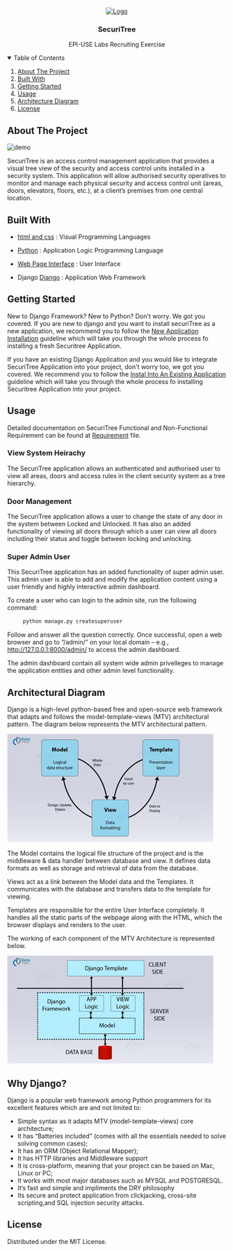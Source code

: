 <!-- PROJECT LOGO -->
<br />
<p align="center">
  <a href="https://github.com/iamdanre/SecuriTree">
    <img src="img/logo.png" alt="Logo" width="80" height="80">
  </a>

  <h3 align="center">SecuriTree</h3>

  <p align="center">
    EPI-USE Labs Recruiting Exercise
    <br />

<!-- TABLE OF CONTENTS -->
<details open="open">
  <summary>Table of Contents</summary>
  <ol>
    <li><a href="#about-the-project">About The Project</a></li>
    <li><a href="#built-with">Built With</a></li>
    <li><a href="#getting-started">Getting Started</a></li>
    <li><a href="#usage">Usage</a></li>
    <li><a href="#architectural-diagram">Architecture Diagram</a></li>
    <li><a href="#license">License</a></li>
  </ol>
</details>

<!-- ABOUT THE PROJECT -->

## About The Project

<img src="img/demo.jpeg" alt="demo" width="auto" height="auto">

SecuriTree is an access control management application that provides a visual tree view of the security and
access control units installed in a security system. This application will allow authorised security operatives
to monitor and manage each physical security and access control unit (areas, doors, elevators, floors, etc.),
at a client’s premises from one central location.

## Built With

- [html and css](http://www.w3.org/) : Visual Programming Languages

- [Python](https://www.python.org/) : Application Logic Programming Language

- [Web Page Interface](http://www.w3.org/) : User Interface

- Django [Django](https://docs.djangoproject.com) : Application Web Framework

## Getting Started

New to Django Framework? New to Python? Don't worry. We got you covered. If you are new to django and you want to install securiTree as a new application, we recommend you to follow the [New Application Installation](https://github.com/davymaish/django-SecuriTree/blob/master/docs/Requirement.md) guideline which will take you through the whole process fo installing a fresh Securitree Application.

If you have an existing Django Application and you would like to integrate SecuriTree Application into your project, don't worry too, we got you covered.  We recommend you to follow the [Instal Into An Existing Application](https://github.com/davymaish/django-SecuriTree/blob/master/docs/existing-application.md) guideline which will take you through the whole process fo installing Securitree Application into your project.

## Usage

Detailed documentation on SecuriTree Functional and Non-Functional Requirement can be found at [Requirement](https://github.com/davymaish/django-SecuriTree/blob/master/docs/new-application.md) file.

### View System Heirachy

The SecuriTree application allows an authenticated and authorised user to view all areas, doors and access rules in the client security system as a tree hierarchy.

### Door Management

The SecuriTree application allows a user to change the state of any door in the system between Locked and Unlocked. It has also an added functionality of viewing all doors through which a user can view all doors including their status and toggle between locking and unlocking.

### Super Admin User

This SecuriTree application has an added functionality of super admin user. This admin user is able to add and modify the application content using a user friendly and highly interactive admin dashboard.

To create a user who can login to the admin site, run the following command:

   ```sh
        python manage.py createsuperuser
   ```
Follow and answer all the question correctly. Once successful, open a web browser and go to “/admin/” on your local domain – e.g., http://127.0.0.1:8000/admin/ to access the admin dashboard.

The admin dashboard contain all system wide admin privelleges to manage the application entities and other admin level functionality.

## Architectural Diagram

Django is a high-level python-based free and open-source web framework that adapts and follows the model-template-views (MTV) architectural pattern. The diagram below represents the MTV architectural pattern.

<img src="img/model-view-template.jpeg" alt="demo" width="auto" height="auto">

The Model contains the logical file structure of the project and is the middleware & data handler between database and view. It defines data formats as well as storage and retrieval of data from the database.

Views act as a link between the Model data and the Templates. It communicates with the database and transfers data to the template for viewing.

Templates are responsible for the entire User Interface completely. It handles all the static parts of the webpage along with the HTML, which the browser displays and renders to the user.

The working of each component of the MTV Architecture is represented below.

<img src="img/mtv-structure.jpeg" alt="demo" width="auto" height="auto">

## Why Django?

Django is a popular web framework among Python programmers for its excellent features which are and not limited to:

<ul>
    <li>Simple syntax as it adapts MTV (model-template-views) core architecture;</li>
    <li>It has “Batteries included” (comes with all the essentials needed to solve solving common cases);</li>
    <li>It has an ORM (Object Relational Mapper);</li>
    <li>It has HTTP libraries and Middleware support</li>
    <li>It is cross-platform, meaning that your project can be based on Mac, Linux or PC;</li>
    <li>It works with most major databases such as MYSQL and POSTGRESQL.</li>
    <li>It’s fast and simple and impliments the DRY philosophy </li>
    <li>Its secure and protect application from clickjacking, cross-site scripting,and SQL injection security attacks.</li>
</ul>

## License

Distributed under the MIT License.